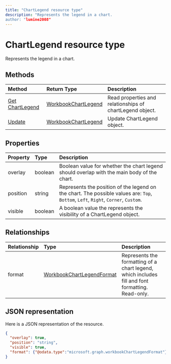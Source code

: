 ```yaml
---
title: "ChartLegend resource type"
description: "Represents the legend in a chart.
author: "lumine2008"
---
```


# ChartLegend resource type

Represents the legend in a chart.


## Methods

| Method		   | Return Type	|Description|
|:---------------|:--------|:----------|
|[Get ChartLegend](../api/chartlegend-get.md) | [WorkbookChartLegend](chartlegend.md) |Read properties and relationships of chartLegend object.|
|[Update](../api/chartlegend-update.md) | [WorkbookChartLegend](chartlegend.md)	|Update ChartLegend object. |

## Properties
| Property	   | Type	|Description|
|:---------------|:--------|:----------|
|overlay|boolean|Boolean value for whether the chart legend should overlap with the main body of the chart.|
|position|string|Represents the position of the legend on the chart. The possible values are: `Top`, `Bottom`, `Left`, `Right`, `Corner`, `Custom`.|
|visible|boolean|A boolean value the represents the visibility of a ChartLegend object.|

## Relationships
| Relationship | Type	|Description|
|:---------------|:--------|:----------|
|format|[WorkbookChartLegendFormat](chartlegendformat.md)|Represents the formatting of a chart legend, which includes fill and font formatting. Read-only.|

## JSON representation

Here is a JSON representation of the resource.

<!-- {
  "blockType": "resource",
  "baseType": "microsoft.graph.entity",
  "optionalProperties": [

  ],
  "@odata.type": "microsoft.graph.workbookChartLegend"
}-->

```json
{
  "overlay": true,
  "position": "string",
  "visible": true,
  "format": {"@odata.type":"microsoft.graph.workbookChartLegendFormat"}
}

```

<!-- uuid: 8fcb5dbc-d5aa-4681-8e31-b001d5168d79
2015-10-25 14:57:30 UTC -->
<!-- {
  "type": "#page.annotation",
  "description": "ChartLegend resource",
  "keywords": "",
  "section": "documentation",
  "tocPath": ""
}-->